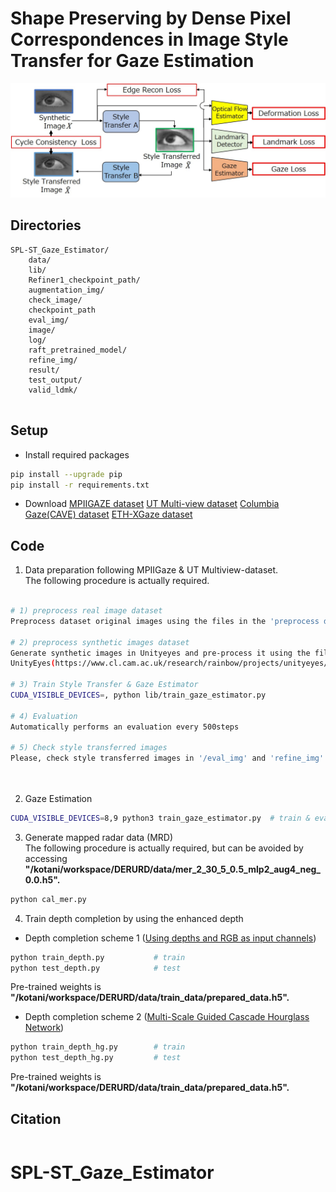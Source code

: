 # Shape Preserving by Dense Pixel Correspondences in Image Style Transfer for Gaze Estimation

![example figure](image/method.jpg)
<!-- **Ours methhod.** -->


## Directories
```plain
SPL-ST_Gaze_Estimator/
	data/
	lib/
	Refiner1_checkpoint_path/
	augmentation_img/
	check_image/
	checkpoint_path
	eval_img/
	image/
	log/
	raft_pretrained_model/
	refine_img/
	result/
	test_output/
	valid_ldmk/
       	     				
```


## Setup
- Install required packages
```bash
pip install --upgrade pip
pip install -r requirements.txt
```
- Download [MPIIGAZE dataset](https://www.mpi-inf.mpg.de/departments/computer-vision-and-machine-learning/research/gaze-based-human-computer-interaction/appearance-based-gaze-estimation-in-the-wild) 
[UT Multi-view dataset](https://www.ut-vision.org/datasets/) 
[Columbia Gaze(CAVE) dataset](https://www.cs.columbia.edu/CAVE/databases/columbia_gaze/) 
[ETH-XGaze dataset](https://ait.ethz.ch/projects/2020/ETH-XGaze/) 

## Code
1. Data preparation following MPIIGaze & UT Multiview-dataset. <br> The following procedure is actually required.

```bash

# 1) preprocess real image dataset
Preprocess dataset original images using the files in the 'preprocess dataset' or download the dataset(/misc/dl001/dataset/gaze_dataset).

# 2) preprocess synthetic images dataset
Generate synthetic images in Unityeyes and pre-process it using the file (/preprocess/unityeyes_preprocess.ipynb) or download the dataset.
UnityEyes(https://www.cl.cam.ac.uk/research/rainbow/projects/unityeyes/)

# 3) Train Style Transfer & Gaze Estimator
CUDA_VISIBLE_DEVICES=, python lib/train_gaze_estimator.py

# 4) Evaluation
Automatically performs an evaluation every 500steps

# 5) Check style transferred images
Please, check style transferred images in '/eval_img' and 'refine_img'.

     
```

2. Gaze Estimation
```bash
CUDA_VISIBLE_DEVICES=8,9 python3 train_gaze_estimator.py  # train & evaluation
```
3. Generate mapped radar data (MRD) <br> 
The following procedure is actually required, but can be avoided by accessing  <br> 
**"/kotani/workspace/DERURD/data/mer_2_30_5_0.5_mlp2_aug4_neg_0.0.h5".**

```bash
python cal_mer.py
```

4. Train depth completion by using the enhanced depth
- Depth completion scheme 1 ([Using depths and RGB as input channels](https://arxiv.org/pdf/1709.07492.pdf))

```bash
python train_depth.py        	# train
python test_depth.py         	# test
```
<!-- Download [pre-trained weights](https://) -->
Pre-trained weights is **"/kotani/workspace/DERURD/data/train_data/prepared_data.h5".**

- Depth completion scheme 2 ([Multi-Scale Guided Cascade Hourglass Network](https://github.com/anglixjtu/msg_chn_wacv20))

```bash
python train_depth_hg.py        # train
python test_depth_hg.py         # test
```
<!-- Download [pre-trained weights](https://). -->
Pre-trained weights is **"/kotani/workspace/DERURD/data/train_data/prepared_data.h5".**


## Citation
```plain

```


# SPL-ST_Gaze_Estimator
